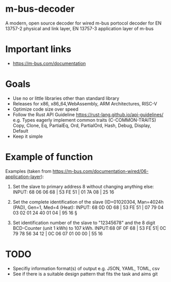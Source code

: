 # m-bus-decoder
A modern, open source decoder for wired m-bus portocol decoder for EN 13757-2 physical and link layer, EN 13757-3 application layer of m-bus

# Important links

-  https://m-bus.com/documentation


# Goals

- Use no or little libraries other than standard library
- Releases for x86, x86_64,WebAssembly, ARM Architectures, RISC-V
- Optimize code size over speed
- Follow the Rust API Guideline https://rust-lang.github.io/api-guidelines/ e.g.  Types eagerly implement common traits (C-COMMON-TRAITS) Copy, Clone, Eq, PartialEq, Ord, PartialOrd, Hash, Debug, Display, Default
- Keep it simple

# Example of function 


Examples (taken from https://m-bus.com/documentation-wired/06-application-layer):

1. Set the slave to primary address 8 without changing anything else:
INPUT: 68 06 06 68 | 53 FE 51 | 01 7A 08 | 25 16

2. Set the complete identification of the slave (ID=01020304, Man=4024h (PAD), Gen=1, Med=4 (Heat):
INPUT: 68 0D 0D 68 | 53 FE 51 | 07 79 04 03 02 01 24 40 01 04 | 95 16 §

3. Set identification number of the slave to "12345678" and the 8 digit BCD-Counter (unit 1 kWh) to 107 kWh.
INPUT:68 0F 0F 68 | 53 FE 51| 0C 79 78 56 34 12 | 0C 06 07 01 00 00 | 55 16


# TODO

- Specifiy information format(s) of output e.g. JSON, YAML, TOML, csv
- See if there is a suitable design pattern that fits the task and aims
git 
